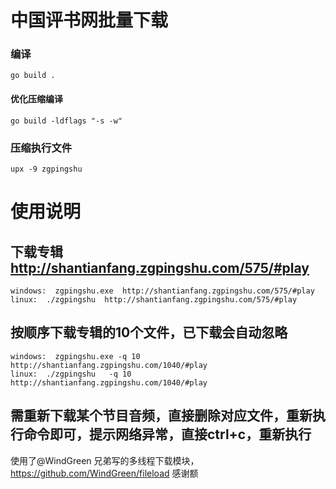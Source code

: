 #  中国评书网批量下载

###  编译
    go build .
    
#### 优化压缩编译
    go build -ldflags "-s -w"
###  压缩执行文件
    upx -9 zgpingshu

#  使用说明

##  下载专辑 http://shantianfang.zgpingshu.com/575/#play   
    
    windows:  zgpingshu.exe  http://shantianfang.zgpingshu.com/575/#play   
    linux:  ./zgpingshu  http://shantianfang.zgpingshu.com/575/#play   

##  按顺序下载专辑的10个文件，已下载会自动忽略  
    
    windows:  zgpingshu.exe -q 10  http://shantianfang.zgpingshu.com/1040/#play   
    linux:  ./zgpingshu   -q 10  http://shantianfang.zgpingshu.com/1040/#play  

##  需重新下载某个节目音频，直接删除对应文件，重新执行命令即可，提示网络异常，直接ctrl+c，重新执行  


使用了@WindGreen 兄弟写的多线程下载模块，https://github.com/WindGreen/fileload 感谢额

